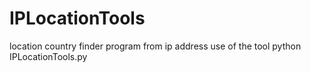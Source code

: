 # IPLocationTools
location country finder program from ip address
use of the tool python IPLocationTools.py <target ip> 

